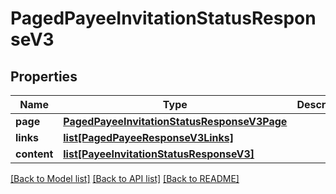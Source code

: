 # PagedPayeeInvitationStatusResponseV3

## Properties
Name | Type | Description | Notes
------------ | ------------- | ------------- | -------------
**page** | [**PagedPayeeInvitationStatusResponseV3Page**](PagedPayeeInvitationStatusResponseV3Page.md) |  | [optional] 
**links** | [**list[PagedPayeeResponseV3Links]**](PagedPayeeResponseV3Links.md) |  | [optional] 
**content** | [**list[PayeeInvitationStatusResponseV3]**](PayeeInvitationStatusResponseV3.md) |  | [optional] 

[[Back to Model list]](../README.md#documentation-for-models) [[Back to API list]](../README.md#documentation-for-api-endpoints) [[Back to README]](../README.md)


